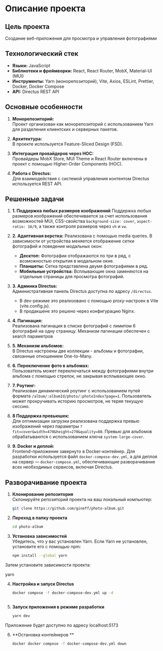 # Описание проекта

## Цель проекта
Создание веб-приложения для просмотра и управления фотографиями

## Технологический стек
- **Языки:** JavaScript
- **Библиотеки и фреймворки:** React, React Router, MobX, Material-UI (MUI)
- **Инструменты:** Yarn (монорепозиторий), Vite, Axios, ESLint, Prettier, Docker, Docker Compose
- **API:** Directus REST API

## Основные особенности

1. **Монорепозиторий:**  
   Проект организован как монорепозиторий с использованием Yarn для разделения клиентских и серверных пакетов.

2. **Архитектура:**  
   В проекте используется Feature-Sliced Design (FSD).

3. **Интеграция провайдеров через HOC:**  
   Провайдеры MobX Store, MUI Theme и React Router включены в проект с помощью Higher-Order Components (HOC).

4. **Работа с Directus:**  
   Для взаимодействия с системой управления контентом Directus используется REST API.
    
## Решенные задачи

1. **1. Поддержка любых размеров изображений**
    Поддержка любых размеров изображений обеспечивается за счет использования возможностей MUI, CSS-свойства `background-size: cover`, `aspect-ratio: 16/9`, а также контроля размеров через `vh` и `vw`.  

2. **2. Адаптивная верстка:** Реализована с помощью media queries. В зависимости от устройства меняется отображение сетки  фотографий и поведение модальных окон:
     - **Десктоп:** Фотографии отображаются по три в ряд, с возможностью открытия в модальном окне.
     - **Планшеты:** Сетка представлена двумя фотографиями в ряд.
     - **Мобильные устройства:** Всплывающие окна заменяются на отдельные страницы для просмотра фотографий.

3. **3. Админка Directus:**  
   Административная панель Directus доступна по адресу `/directus`.
   - В dev-режиме это реализовано с помощью proxy-настроек в Vite (vite.config.js).
   - В продакшене это решено через конфигурацию Nginx.

4. **4. Пагинация:**  
   Реализована пагинация в списке фотографий с лимитом 6 фотографий на одну страницу. Механизм пагинации обеспечен с search параметров

8. **5. Механизм альбомов:**  
   В Directus настроены две коллекции - альбомы и фотографии, связанные отношением One-to-Many.

9. **6. Переключение фото в альбомах:**  
   Пользователь может переключаться между фотографиями внутри альбома с помощью стрелок, не закрывая всплывающее окно.

10. **7. Роутинг:**  
    Реализован динамический роутинг с использованием путей формата `/album/:albumId/photo/:photoIndex?page=1`. Пользователь может прокручивать историю просмотров, не теряя текущую сессию.

11. **8 Поддержка превьюшек:**  
    Для оптимизации загрузки реализована поддержка превью изображений через параметры `?fit=cover&width=470&height=270&quality=80`. Превью для альбомов обрабатываются с использованием ключа `system-large-cover`.

12. **9. Docker и деплой:**  
    Frontend-приложение завернуто в Docker-контейнер. Для разработки используется файл `docker-compose-dev.yml`, а для деплоя на сервер — `docker-compose.yml`, обеспечивающие разворачивание всех необходимых сервисов, включая Directus.



## Разворачивание проекта

1. **Клонирование репозитория**  
   Склонируйте репозиторий проекта на ваш локальный компьютер:  
   ```bash
   git clone https://github.com/gineff/photo-album.git

2. **Переход в папку проекта** 
   ```bash
   cd photo-album

3. **Установка зависимостей**  
Убедитесь, что у вас установлен Yarn. Если Yarn не установлен, установите его с помощью npm: 

   ```bash
   npm install --global yarn  

  Затем установите зависимости проекта:

  yarn  

 
4. **Настройка и запуск Directus**  
   ```bash  
   docker compose -f docker-compose-dev.yml up -d
  
5. **Запуск приложения в режиме разработки**  
   ```bash  
   yarn dev
Приложение будет доступно по адресу localhost:5173

6. **Остановка контейнеров **  
   ```bash  
   docker docker compose -f docker-compose-dev.yml down
